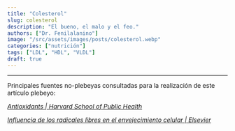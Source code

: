 ```yaml
---
title: "Colesterol"
slug: colesterol
description: "El bueno, el malo y el feo."
authors: ["Dr. Fenilalanino"]
image: "/src/assets/images/posts/colesterol.webp"
categories: ["nutrición"]
tags: ["LDL", "HDL", "VLDL"]
draft: true
---
```




---
Principales fuentes no-plebeyas consultadas para la realización de este artículo plebeyo:

*[Antioxidants | Harvard School of Public Health](https://www.hsph.harvard.edu/nutritionsource/antioxidants/)*

*[Influencia de los radicales libres en el envejecimiento celular | Elsevier](https://www.elsevier.es/es-revista-offarm-4-articulo-influencia-radicales-libres-el-envejecimiento-13034834)*
